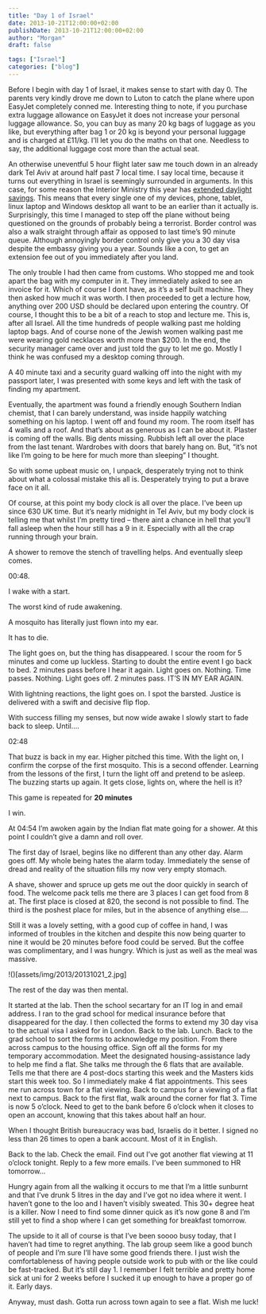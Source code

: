 ```yaml
---
title: "Day 1 of Israel"
date: 2013-10-21T12:00:00+02:00
publishDate: 2013-10-21T12:00:00+02:00
author: "Morgan"
draft: false

tags: ["Israel"]
categories: ["blog"]
---
```


Before I begin with day 1 of Israel, it makes sense to start with day 0. The parents very kindly drove me down to Luton to catch the plane where upon EasyJet completely conned me. Interesting thing to note, if you purchase extra luggage allowance on EasyJet it does not increase your personal luggage allowance. So, you can buy as many 20 kg bags of luggage as you like, but everything after bag 1 or 20 kg is beyond your personal luggage and is charged at £11/kg. I’ll let you do the maths on that one. Needless to say, the additional luggage cost more than the actual seat.

An otherwise uneventful 5 hour flight later saw me touch down in an already dark Tel Aviv at around half past 7 local time. I say local time, because it turns out everything in Israel is seemingly surrounded in arguments. In this case, for some reason the Interior Ministry this year has [extended daylight savings](https://web.archive.org/web/20131024140231/http://www.haaretz.com/news/national/.premium-1.544984). This means that every single one of my devices, phone, tablet, linux laptop and Windows desktop all want to be an earlier than it actually is. Surprisingly, this time I managed to step off the plane without being questioned on the grounds of probably being a terrorist. Border control was also a walk straight through affair as opposed to last time’s 90 minute queue. Although annoyingly border control only give you a 30 day visa despite the embassy giving you a year. Sounds like a con, to get an extension fee out of you immediately after you land.

The only trouble I had then came from customs. Who stopped me and took apart the bag with my computer in it. They immediately asked to see an invoice for it. Which of course I dont have, as it’s a self built machine. They then asked how much it was worth. I then proceeded to get a lecture how, anything over 200 USD should be declared upon entering the country. Of course, I thought this to be a bit of a reach to stop and lecture me. This is, after all Israel. All the time hundreds of people walking past me holding laptop bags. And of course none of the Jewish women walking past me were wearing gold necklaces worth more than $200. In the end, the security manager came over and just told the guy to let me go. Mostly I think he was confused my a desktop coming through.

A 40 minute taxi and a security guard walking off into the night with my passport later, I was presented with some keys and left with the task of finding my apartment.

Eventually, the apartment was found a friendly enough Southern Indian chemist, that I can barely understand, was inside happily watching something on his laptop. I went off and found my room. The room itself has 4 walls and a roof. And that’s about as generous as I can be about it. Plaster is coming off the walls. Big dents missing. Rubbish left all over the place from the last tenant. Wardrobes with doors that barely hang on. But, “it’s not like I’m going to be here for much more than sleeping” I thought.

So with some upbeat music on, I unpack, desperately trying not to think about what a colossal mistake this all is. Desperately trying to put a brave face on it all.

Of course, at this point my body clock is all over the place. I’ve been up since 630 UK time. But it’s nearly midnight in Tel Aviv, but my body clock is telling me that whilst I’m pretty tired – there aint a chance in hell that you’ll fall asleep when the hour still has a 9 in it. Especially with all the crap running through your brain.

A shower to remove the stench of travelling helps. And eventually sleep comes.

00:48.

I wake with a start.

The worst kind of rude awakening.

A mosquito has literally just flown into my ear.

It has to die.

The light goes on, but the thing has disappeared. I scour the room for 5 minutes and come up luckless. Starting to doubt the entire event I go back to bed. 2 minutes pass before I hear it again. Light goes on. Nothing. Time passes. Nothing. Light goes off. 2 minutes pass. IT’S IN MY EAR AGAIN.

With lightning reactions, the light goes on. I spot the barsted. Justice is delivered with a swift and decisive flip flop.

With success filling my senses, but now wide awake I slowly start to fade back to sleep. Until….

02:48

That buzz is back in my ear. Higher pitched this time. With the light on, I confirm the corpse of the first mosquito. This is a second offender. Learning from the lessons of the first, I turn the light off and pretend to be asleep. The buzzing starts up again. It gets close, lights on, where the hell is it?

This game is repeated for **20 minutes**

I win.

At 04:54 I’m awoken again by the Indian flat mate going for a shower. At this point I couldn’t give a damn and roll over.

The first day of Israel, begins like no different than any other day. Alarm goes off. My whole being hates the alarm today. Immediately the sense of dread and reality of the situation fills my now very empty stomach.

A shave, shower and spruce up gets me out the door quickly in search of food. The welcome pack tells me there are 3 places I can get food from 8 at. The first place is closed at 820, the second is not possible to find. The third is the poshest place for miles, but in the absence of anything else….

Still it was a lovely setting, with a good cup of coffee in hand, I was informed of troubles in the kitchen and despite this now being quarter to nine it would be 20 minutes before food could be served. But the coffee was complimentary, and I was hungry. Which is just as well as the meal was massive.

!()[assets/img/2013/20131021_2.jpg]

The rest of the day was then mental.

It started at the lab. Then the school secartary for an IT log in and email address. I ran to the grad school for medical insurance before that disappeared for the day. I then collected the forms to extend my 30 day visa to the actual visa I asked for in London. Back to the lab. Lunch. Back to the grad school to sort the forms to acknowledge my position. From there across campus to the housing office. Sign off all the forms for my temporary accommodation. Meet the designated housing-assistance lady to help me find a flat. She talks me through the 6 flats that are available. Tells me that there are 4 post-docs starting this week and the Masters kids start this week too. So I immediately make 4 flat appointments. This sees me run across town for a flat viewing. Back to campus for a viewing of a flat next to campus. Back to the first flat, walk around the corner for flat 3. Time is now 5 o’clock. Need to get to the bank before 6 o’clock when it closes to open an account, knowing that this takes about half an hour.

When I thought British bureaucracy was bad, Israelis do it better. I signed no less than 26 times to open a bank account. Most of it in English.

Back to the lab. Check the email. Find out I’ve got another flat viewing at 11 o’clock tonight. Reply to a few more emails. I’ve been summoned to HR tomorrow…

Hungry again from all the walking it occurs to me that I’m a little sunburnt and that I’ve drunk 5 litres in the day and I’ve got no idea where it went. I haven’t gone to the loo and I haven’t visibly sweated. This 30+ degree heat is a killer. Now I need to find some dinner quick as it’s now gone 8 and I’m still yet to find a shop where I can get something for breakfast tomorrow.

The upside to it all of course is that I’ve been soooo busy today, that I haven’t had time to regret anything. The lab group seem like a good bunch of people and I’m sure I’ll have some good friends there. I just wish the comfortableness of having people outside work to pub with or the like could be fast-tracked. But it’s still day 1. I remember I felt terrible and pretty home sick at uni for 2 weeks before I sucked it up enough to have a proper go of it. Early days.

Anyway, must dash. Gotta run across town again to see a flat. Wish me luck!
